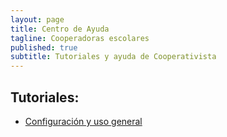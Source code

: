 ```yaml
---
layout: page
title: Centro de Ayuda
tagline: Cooperadoras escolares
published: true
subtitle: Tutoriales y ayuda de Cooperativista
---
```

##  Tutoriales:
* [Configuración y uso general](../tutorial)

